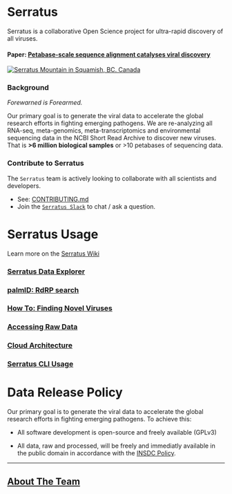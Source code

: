 # Serratus

Serratus is a collaborative Open Science project for ultra-rapid discovery of all viruses.

#### Paper: [Petabase-scale sequence alignment catalyses viral discovery](https://www.nature.com/articles/s41586-021-04332-2)

[![Serratus Mountain in Squamish, BC. Canada](https://github.com/ababaian/serratus/wiki/img/splash.png)](https://www.biorxiv.org/content/10.1101/2020.08.07.241729v1)

### Background

_Forewarned is Forearmed._

Our primary goal is to generate the viral data to accelerate the global research efforts in fighting emerging pathogens. We are re-analyzing all RNA-seq, meta-genomics, meta-transcriptomics and environmental sequencing data in the NCBI Short Read Archive to discover new viruses. That is **>6 million biological samples** or >10 petabases of sequencing data.

### Contribute to Serratus
The `Serratus` team is actively looking to collaborate with all scientists and developers.

- See: [CONTRIBUTING.md](CONTRIBUTING.md)
- Join the [`Serratus Slack`](mailto:artem@rRNA.ca?subject=Joining%20the%20Serratus%20slack&body=Hello%20I%20would%20like%20to%20join%20the%20Serratus%20chat.%20Thanks!) to chat / ask a question.

# Serratus Usage
Learn more on the [Serratus Wiki](https://github.com/ababaian/serratus/wiki/)

### [Serratus Data Explorer](https://serratus.io)

### [palmID: RdRP search](https://serratus.io/palmid)

### [How To: Finding Novel Viruses](https://github.com/ababaian/serratus/wiki/Find_novel_viruses)

### [Accessing Raw Data](https://github.com/ababaian/serratus/wiki/Access-Data-Release) 

### [Cloud Architecture](https://github.com/ababaian/serratus/wiki/Architecture-and-Pipeline)

### [Serratus CLI Usage](https://github.com/ababaian/serratus/wiki/Running-Serratus)

# Data Release Policy

Our primary goal is to generate the viral data to accelerate the global research efforts in fighting emerging pathogens. To achieve this:

- All software development is open-source and freely available (GPLv3)

- All data, raw and processed, will be freely and immediatly available in the public domain in accordance with the [INSDC Policy](https://www.insdc.org/policy/).

---

## [About The Team](CONTRIBUTORS.md)
